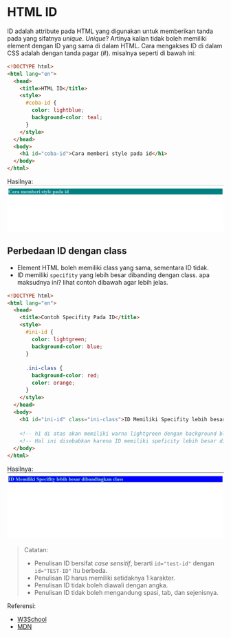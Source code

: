 # HTML ID

ID adalah attribute pada HTML yang digunakan untuk memberikan tanda pada yang sifatnya _unique_.
_Unique_? Artinya kalian tidak boleh memiliki element dengan ID yang sama di dalam HTML. Cara mengakses
ID di dalam CSS adalah dengan tanda pagar (#). misalnya seperti di bawah ini:

```html
<!DOCTYPE html>
<html lang="en">
  <head>
    <title>HTML ID</title>
    <style>
      #coba-id {
        color: lightblue;
        background-color: teal;
      }
    </style>
  </head>
  <body>
    <h1 id="coba-id">Cara memberi style pada id</h1>
  </body>
</html>
```

Hasilnya:
![Cara memberi style pada ID](img/cara-memberi-style-pada-id.png)

## Perbedaan ID dengan class

- Element HTML boleh memiliki class yang sama, sementara ID tidak.
- ID memiliki `specifity` yang lebih besar dibanding dengan class. apa maksudnya ini? lihat contoh dibawah agar lebih jelas.

```html
<!DOCTYPE html>
<html lang="en">
  <head>
    <title>Contoh Specifity Pada ID</title>
    <style>
      #ini-id {
        color: lightgreen;
        background-color: blue;
      }

      .ini-class {
        background-color: red;
        color: orange;
      }
    </style>
  </head>
  <body>
    <h1 id="ini-id" class="ini-class">ID Memiliki Specifity lebih besar dibandingkan class</h1>

    <!-- h1 di atas akan memiliki warna lightgreen dengan background blue, sesuai dengan style yang diberikan pada ID. -->
    <!-- Hal ini disebabkan karena ID memiliki speficity lebih besar dibandingkan dengan class. -->
  </body>
</html>
```

Hasilnya:
![Specificity Pada ID](img/specifity-pada-id.png)

> Catatan:
>
> - Penulisan ID bersifat _case sensitif_, berarti `id="test-id"` dengan `id="TEST-ID"` itu berbeda.
> - Penulisan ID harus memiliki setidaknya 1 karakter.
> - Penulisan ID tidak boleh diawali dengan angka.
> - Penulisan ID tidak boleh mengandung spasi, tab, dan sejenisnya.

Referensi:

- [W3School](https://www.w3schools.com/html/html_id.asp)
- [MDN](https://developer.mozilla.org/en-US/docs/Web/HTML/Global_attributes/id)

